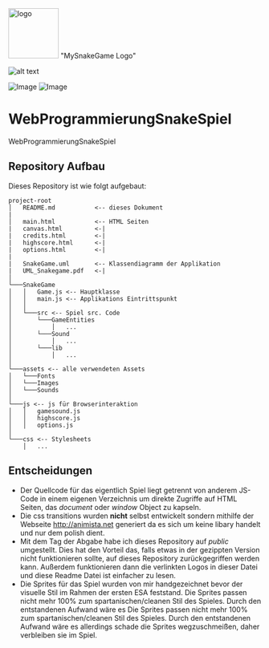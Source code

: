 <img src="./assets/Images/Schlangenzunge.svg" alt="logo" height="100px">
 "MySnakeGame  Logo"

![alt text](https://github.com/JBartscher/WebProgrammierungSnakeSpiel/blob/master/Assets/Images/Schlangenzunge.svg?raw=true)

![Image](../blob/master/Assets/Images/Snakehead.png?raw=true)
![Image](../assets/Images)

# WebProgrammierungSnakeSpiel

WebProgrammierungSnakeSpiel

## Repository Aufbau

Dieses Repository ist wie folgt aufgebaut:

```
project-root
│   README.md           <-- dieses Dokument
|
│   main.html           <-- HTML Seiten
|   canvas.html         <-|
|   credits.html        <-|
|   highscore.html      <-|   
|   options.html        <-|
|      
|   SnakeGame.uml       <-- Klassendiagramm der Applikation
|   UML_Snakegame.pdf   <-|   
│
└───SnakeGame
│   │   Game.js <-- Hauptklasse
│   │   main.js <-- Applikations Eintrittspunkt
│   │
│   └───src <-- Spiel src. Code
│       └───GameEntities
│           │   ...
│       └───Sound
│           │   ...
│       └───lib
│           │   ...
│   
└───assets <-- alle verwendeten Assets
│   └───Fonts
│   └───Images
│   └───Sounds
│   
└───js <-- js für Browserinteraktion 
│   │   gamesound.js
│   │   highscore.js
│   │   options.js
│
└───css <-- Stylesheets
    │   ...
```

## Entscheidungen

* Der Quellcode für das eigentlich Spiel liegt getrennt von anderem JS-Code in einem eigenen Verzeichnis um direkte
  Zugriffe auf HTML Seiten, das *document* oder *window* Object zu kapseln.
* Die css transitions wurden __nicht__ selbst entwickelt sondern mithilfe der Webseite http://animista.net generiert da
  es sich um keine libary handelt und nur dem polish dient.
* Mit dem Tag der Abgabe habe ich dieses Repository auf *public* umgestellt. Dies hat den Vorteil das, falls etwas in
  der gezippten Version nicht funktionieren sollte, auf dieses Repository zurückgegriffen werden kann. Außerdem
  funktionieren dann die verlinkten Logos in dieser Datei und diese Readme Datei ist einfacher zu lesen.
* Die Sprites für das Spiel wurden von mir handgezeichnet bevor der visuelle Stil im Rahmen der ersten ESA feststand.
  Die Sprites passen nicht mehr 100% zum spartanischen/cleanen Stil des Spieles. Durch den entstandenen Aufwand wäre es
  Die Sprites passen nicht mehr 100% zum spartanischen/cleanen Stil des Spieles. Durch den entstandenen Aufwand wäre es
  allerdings schade die Sprites wegzuschmeißen, daher verbleiben sie im Spiel.
  